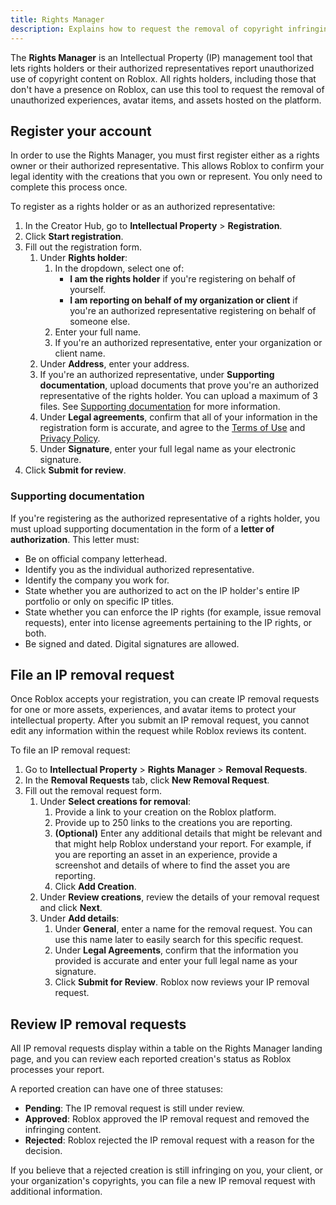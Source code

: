 ```yaml
---
title: Rights Manager
description: Explains how to request the removal of copyright infringing experiences, avatar items, and assets hosted on Roblox.
---
```


The **Rights Manager** is an Intellectual Property (IP) management tool that lets rights holders or their authorized representatives report unauthorized use of copyright content on Roblox. All rights holders, including those that don't have a presence on Roblox, can use this tool to request the removal of unauthorized experiences, avatar items, and assets hosted on the platform.

## Register your account

In order to use the Rights Manager, you must first register either as a rights owner or their authorized representative. This allows Roblox to confirm your legal identity with the creations that you own or represent. You only need to complete this process once.

To register as a rights holder or as an authorized representative:

1. In the Creator Hub, go to **Intellectual Property** > **Registration**.
2. Click **Start registration**.
3. Fill out the registration form.
    1. Under **Rights holder**:
        1. In the dropdown, select one of:
            - **I am the rights holder** if you're registering on behalf of yourself.
            - **I am reporting on behalf of my organization or client** if you're an authorized representative registering on behalf of someone else.
        2. Enter your full name.
        3. If you're an authorized representative, enter your organization or client name.
    2. Under **Address**, enter your address.
    3. If you're an authorized representative, under **Supporting documentation**, upload documents that prove you're an authorized representative of the rights holder. You can upload a maximum of 3 files. See [Supporting documentation](#supporting-documentation) for more information.
    4. Under **Legal agreements**, confirm that all of your information in the registration form is accurate, and agree to the [Terms of Use](https://www.roblox.com/info/terms) and [Privacy Policy](https://www.roblox.com/info/privacy).
    5. Under **Signature**, enter your full legal name as your electronic signature.
4. Click **Submit for review**.

### Supporting documentation

If you're registering as the authorized representative of a rights holder, you must upload supporting documentation in the form of a **letter of authorization**. This letter must:

- Be on official company letterhead.
- Identify you as the individual authorized representative.
- Identify the company you work for.
- State whether you are authorized to act on the IP holder's entire IP portfolio or only on specific IP titles.
- State whether you can enforce the IP rights (for example, issue removal requests), enter into license agreements pertaining to the IP rights, or both.
- Be signed and dated. Digital signatures are allowed.

## File an IP removal request

Once Roblox accepts your registration, you can create IP removal requests for one or more assets, experiences, and avatar items to protect your intellectual property. After you submit an IP removal request, you cannot edit any information within the request while Roblox reviews its content.

To file an IP removal request:

1. Go to **Intellectual Property** > **Rights Manager** > **Removal Requests**.
2. In the **Removal Requests** tab, click **New Removal Request**.
3. Fill out the removal request form.
   1. Under **Select creations for removal**:
      1. Provide a link to your creation on the Roblox platform.
      2. Provide up to 250 links to the creations you are reporting.
      3. **(Optional)** Enter any additional details that might be relevant and that might help Roblox understand your report. For example, if you are reporting an asset in an experience, provide a screenshot and details of where to find the asset you are reporting.
      4. Click **Add Creation**.
   2. Under **Review creations**, review the details of your removal request and click **Next**.
   3. Under **Add details**:
      1. Under **General**, enter a name for the removal request. You can use this name later to easily search for this specific request.
      2. Under **Legal Agreements**, confirm that the information you provided is accurate and enter your full legal name as your signature.
      3. Click **Submit for Review**. Roblox now reviews your IP removal request.

## Review IP removal requests

All IP removal requests display within a table on the Rights Manager landing page, and you can review each reported creation's status as Roblox processes your report.

A reported creation can have one of three statuses:

- **Pending**: The IP removal request is still under review.
- **Approved**: Roblox approved the IP removal request and removed the infringing content.
- **Rejected**: Roblox rejected the IP removal request with a reason for the decision.

If you believe that a rejected creation is still infringing on you, your client, or your organization's copyrights, you can file a new IP removal request with additional information.
